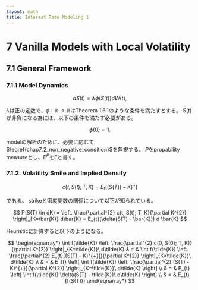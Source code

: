 ```yaml
---
layout: math
title: Interest Rate Modeling 1
---
```


# 7 Vanilla Models with Local Volatility

## 7.1 General Framework

### 7.1.1 Model Dynamics

$$
\begin{equation}
    dS(t) 
        = \lambda \phi(S(t)) dW(t),
    \label{chap7_1_general_local_volatility}
\end{equation}
$$

$\lambda$は正の定数で、$\phi: \mathbb{R} \rightarrow \mathbb{R}$はTheorem 1.6.1のような条件を満たすとする。
$S(t)$が非負になる為には、以下の条件を満たす必要がある。

$$
\begin{equation}
    \phi(0) = 1.
    \label{chap7_2_non_negative_condition}
\end{equation}
$$

modelの解析のために、必要に応じて$\eqref{chap7_2_non_negative_condition}$を無視する。
$P$をpropability measureとし、$\mathrm{E}^{P}$を$\mathrm{E}$と書く。


### 7.1.2. Volatility  Smile and Implied Density

$$
\begin{equation}
    c(t, S(t); T, K) 
        = E_{t}
        \left(
            (S(T)) - K)^{+}
        \right)
\end{equation}
$$

である。
strikeと密度関数の関係について以下が知られている。

$$
    P(S(T) \in dK) 
        = 
            \left.
                \frac{\partial^{2} c(t, S(t); T, K}{\partial K^{2}} 
            \right|_{K=\bar{K}} d\bar{K}
        = E_{t}(\delta(S(T) - \bar{K})) d \bar{K}
$$

Heuristicに計算すると以下のようになる。

$$
\begin{eqnarray*}
    \int f(\tilde{K}) 
        \left. 
            \frac{\partial^{2} c(0, S(0); T, K)}{\partial K^{2}}  
        \right|_{K=\tilde{K}}\ d\tilde{K} 
        & = & \int f(\tilde{K}) 
            \left. 
                \frac{\partial^{2} E_{t}[(S(T) - K)^{+}]}{\partial K^{2}}  
            \right|_{K=\tilde{K}}\ d\tilde{K} \\
        & = & E_{t}
            \left[
                \int f(\tilde{K}) 
                    \left. 
                        \frac{\partial^{2} (S(T) - K)^{+}}{\partial K^{2}}  
                    \right|_{K=\tilde{K}}\ d\tilde{K} 
            \right] \\
       & = &  E_{t}
            \left[
                \int f(\tilde{K}) \delta(S(T) - \tilde{K})\ d\tilde{K}
            \right] \\
       & = & E_{t}[f(S(T))]
\end{eqnarray*}
$$

